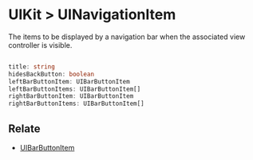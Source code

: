 # UIKit > UINavigationItem

The items to be displayed by a navigation bar when the associated view controller is visible.

```typescript

title: string
hidesBackButton: boolean
leftBarButtonItem: UIBarButtonItem
leftBarButtonItems: UIBarButtonItem[]
rightBarButtonItem: UIBarButtonItem
rightBarButtonItems: UIBarButtonItem[]

```

## Relate

* [UIBarButtonItem](UIBarButtonItem.md)
